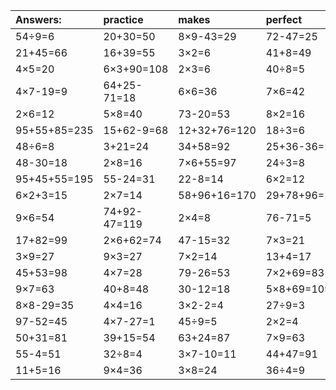 | Answers: | practice | makes | perfect | ! |
| :--- | :--- | :--- | :--- | :--- |
| 54÷9=6 | 20+30=50 | 8×9-43=29 | 72-47=25 | 6×3+90=108 | 
| 21+45=66 | 16+39=55 | 3×2=6 | 41+8=49 | 60+9=69 | 
| 4×5=20 | 6×3+90=108 | 2×3=6 | 40÷8=5 | 53+44=97 | 
| 4×7-19=9 | 64+25-71=18 | 6×6=36 | 7×6=42 | 21-19=2 | 
| 2×6=12 | 5×8=40 | 73-20=53 | 8×2=16 | 29+44=73 | 
| 95+55+85=235 | 15+62-9=68 | 12+32+76=120 | 18÷3=6 | 5×3=15 | 
| 48÷6=8 | 3+21=24 | 34+58=92 | 25+36-36=25 | 8×9=72 | 
| 48-30=18 | 2×8=16 | 7×6+55=97 | 24÷3=8 | 7+80=87 | 
| 95+45+55=195 | 55-24=31 | 22-8=14 | 6×2=12 | 62+7=69 | 
| 6×2+3=15 | 2×7=14 | 58+96+16=170 | 29+78+96=203 | 3÷3=1 | 
| 9×6=54 | 74+92-47=119 | 2×4=8 | 76-71=5 | 41+41-53=29 | 
| 17+82=99 | 2×6+62=74 | 47-15=32 | 7×3=21 | 5×9-20=25 | 
| 3×9=27 | 9×3=27 | 7×2=14 | 13+4=17 | 25+38-56=7 | 
| 45+53=98 | 4×7=28 | 79-26=53 | 7×2+69=83 | 5×4=20 | 
| 9×7=63 | 40+8=48 | 30-12=18 | 5×8+69=109 | 6×4+16=40 | 
| 8×8-29=35 | 4×4=16 | 3×2-2=4 | 27÷9=3 | 3×2-6=0 | 
| 97-52=45 | 4×7-27=1 | 45÷9=5 | 2×2=4 | 95-5=90 | 
| 50+31=81 | 39+15=54 | 63+24=87 | 7×9=63 | 8×7=56 | 
| 55-4=51 | 32÷8=4 | 3×7-10=11 | 44+47=91 | 91-68=23 | 
| 11+5=16 | 9×4=36 | 3×8=24 | 36÷4=9 | 3×5=15 | 
